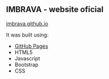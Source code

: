 ## IMBRAVA - website oficial

[imbrava.github.io](https://imbrava.github.io)

It was built using:

- [GitHub Pages](https://pages.github.com/)
- HTML5
- Javascript
- Bootstrap
- CSS
